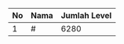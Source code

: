 | No | Nama            | Jumlah Level |
|----|-----------------|--------------|
| 1  | #    |    6280        |

